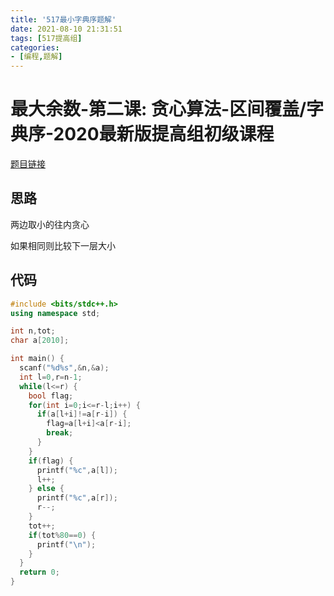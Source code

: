 ```yaml
---
title: '517最小字典序题解'
date: 2021-08-10 21:31:51
tags: [517提高组]
categories: 
- [编程,题解]
---
```

# 最大余数-第二课: 贪心算法-区间覆盖/字典序-2020最新版提高组初级课程

[题目链接](https://517coding.com/p/3980)

## 思路

两边取小的往内贪心

如果相同则比较下一层大小

<!-- more -->

## 代码

```cpp
#include <bits/stdc++.h>
using namespace std;

int n,tot;
char a[2010];

int main() {
  scanf("%d%s",&n,&a);
  int l=0,r=n-1;
  while(l<=r) {
    bool flag;
    for(int i=0;i<=r-l;i++) {
      if(a[l+i]!=a[r-i]) {
        flag=a[l+i]<a[r-i];
        break;
      }
    }
    if(flag) {
      printf("%c",a[l]);
      l++;
    } else {
      printf("%c",a[r]);
      r--;
    }
    tot++;
    if(tot%80==0) {
      printf("\n");
    }
  }
  return 0;
}
```
